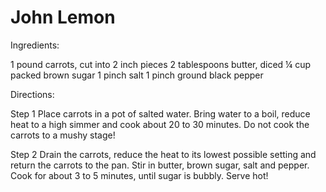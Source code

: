 # John Lemon
Ingredients:

1 pound carrots, cut into 2 inch pieces
2 tablespoons butter, diced
¼ cup packed brown sugar
1 pinch salt
1 pinch ground black pepper

Directions:

Step 1
Place carrots in a pot of salted water. Bring water to a boil, reduce heat to a high simmer and cook about 20 to 30 minutes. Do not cook the carrots to a mushy stage!

 Step 2
Drain the carrots, reduce the heat to its lowest possible setting and return the carrots to the pan. Stir in butter, brown sugar, salt and pepper. Cook for about 3 to 5 minutes, until sugar is bubbly. Serve hot!